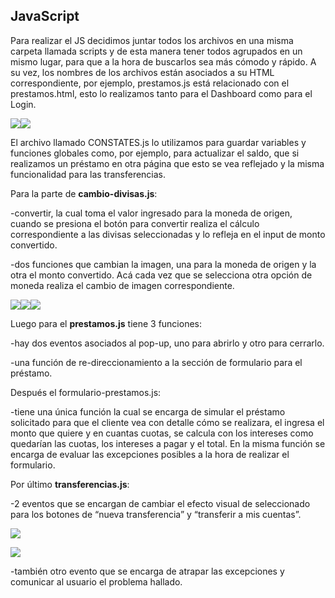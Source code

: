 ﻿## JavaScript

Para realizar el JS decidimos juntar todos los archivos en una misma carpeta llamada scripts y de esta manera tener todos agrupados en un mismo lugar, para que a la hora de buscarlos sea más cómodo y rápido. A su vez, los nombres de los archivos están asociados a su HTML correspondiente, por ejemplo, prestamos.js está relacionado con el prestamos.html, esto lo realizamos tanto para el Dashboard como para el Login. 

![](Aspose.Words.55b1e1a9-e81e-40c7-9718-7f355dcab846.001.png)![](Aspose.Words.55b1e1a9-e81e-40c7-9718-7f355dcab846.002.png)

El archivo llamado CONSTATES.js lo utilizamos para guardar variables y funciones globales como, por ejemplo, para actualizar el saldo, que si realizamos un préstamo en otra página que esto se vea reflejado y la misma funcionalidad para las transferencias.

Para la parte de **cambio-divisas.js**:

-convertir, la cual toma el valor ingresado para la moneda de origen, cuando se presiona el botón para convertir realiza el cálculo correspondiente a las divisas seleccionadas y lo refleja en el input de monto convertido.

-dos funciones que cambian la imagen, una para la moneda de origen y la otra el monto convertido. Acá cada vez que se selecciona otra opción de moneda realiza el cambio de imagen correspondiente.

![](Aspose.Words.55b1e1a9-e81e-40c7-9718-7f355dcab846.003.png)![](Aspose.Words.55b1e1a9-e81e-40c7-9718-7f355dcab846.004.png)![](Aspose.Words.55b1e1a9-e81e-40c7-9718-7f355dcab846.005.png)




Luego para el **prestamos.js** tiene 3 funciones:

-hay dos eventos asociados al pop-up, uno para abrirlo y otro para cerrarlo.

-una función de re-direccionamiento a la sección de formulario para el préstamo.

Después el formulario-prestamos.js:

-tiene una única función la cual se encarga de simular el préstamo solicitado para que el cliente vea con detalle cómo se realizara, el ingresa el monto que quiere y en cuantas cuotas, se calcula con los intereses como quedarían las cuotas, los intereses a pagar y el total. En la misma función se encarga de evaluar las excepciones posibles a la hora de realizar el formulario.

Por último **transferencias.js**:

-2 eventos que se encargan de cambiar el efecto visual de seleccionado para los botones de “nueva transferencia” y “transferir a mis cuentas”.

![](Aspose.Words.55b1e1a9-e81e-40c7-9718-7f355dcab846.006.png)

![](Aspose.Words.55b1e1a9-e81e-40c7-9718-7f355dcab846.007.png)

-también otro evento que se encarga de atrapar las excepciones y comunicar al usuario el problema hallado.

